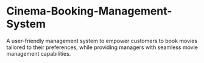 # Cinema-Booking-Management-System
A user-friendly management system to empower customers to book movies tailored to their preferences, while providing managers with seamless movie management capabilities.

